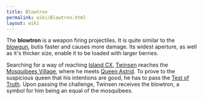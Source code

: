```yaml
---
title: Blowtron
permalink: wiki/Blowtron.html
layout: wiki
---
```


The **blowtron** is a weapon firing projectiles. It is quite similar to
the [blowgun](blowgun "wikilink"), butis faster and causes more damage.
Its widest aperture, as well as it's thicker size, enable it to be
loaded with larger berries.

Searching for a way of reaching [Island CX](Island_CX "wikilink"),
[Twinsen](Twinsen "wikilink") reaches the [Mosquibees
Village](Mosquibees_Village "wikilink"), where he meets [Queen
Astrid](Queen_Astrid "wikilink"). To prove to the suspicious queen that
his intentions are good, he has to pass the [Test of
Truth](Test_of_Truth "wikilink"). Upon passing the challenge, Twinsen
receives the blowtron, a symbol for him being an equal of the
mosquibees.
